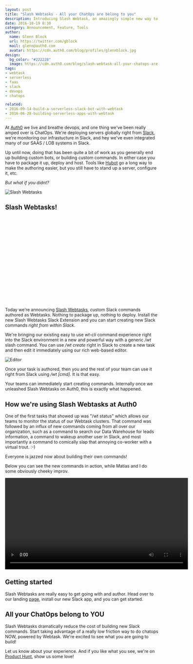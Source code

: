 ```yaml
---
layout: post
title: "Slash Webtasks - All your ChatOps are belong to you"
description: Introducing Slash Webtask, an amazingly simple new way to author custom Slack commands using Webtask right from within Slack. Nothing to deploy, nothing to build. All you need is code!
date: 2016-10-19 8:30
category: Announcement, Feature, Tools
author:
  name: Glenn Block
  url: https://twitter.com/gblock
  mail: glenn@auth0.com
  avatar: https://cdn.auth0.com/blog/profiles/glennblock.jpg
design:
  bg_color: "#222228"
  image: https://cdn.auth0.com/blog/slash-webtask-all-your-chatops-are-belong-to-you/logo-webtask-slack.png
tags:
- webtask
- serverless
- faas
- slack
- devops
- chatops

related:
- 2016-09-14-build-a-serverless-slack-bot-with-webtask
- 2016-06-28-building-serverless-apps-with-webtask
---
```

At [Auth0](https://auth0.com/) we live and breathe devops, and one thing we've been really amped over is ChatOps. We're deploying servers globally right from [Slack](https://slack.com/), we're monitoring our infrastucture in Slack, and hey we've even integrated many of our SAAS / LOB systems in Slack.

Up until now, doing that has been quite a bit of work as you generally end up building custom bots, or building custom commands. In either case you have to package it up, deploy and host. Tools like [Hubot](https://github.com/github/hubot) go a long way to make the authoring easier, but you still have to stand up a server, configure it, etc.

_But what if you didnt?_

![Slash Webtasks](https://cdn.auth0.com/blog/slash-webtask-all-your-chatops-are-belong-to-us/allyourbase2.jpg)

## Slash Webtasks!

<script src="//fast.wistia.com/embed/medias/dh3jt3ras7.jsonp" async></script><script src="//fast.wistia.com/assets/external/E-v1.js" async></script><div class="wistia_responsive_padding" style="padding:56.25% 0 0 0;position:relative;"><div class="wistia_responsive_wrapper" style="height:100%;left:0;position:absolute;top:0;width:100%;"><div class="wistia_embed wistia_async_dh3jt3ras7 videoFoam=true" style="height:100%;width:100%">&nbsp;</div></div></div>

Today we're announcing [Slash Webtasks](https://webtask.io/slack), custom Slack commands authored as Webtasks. Nothing to package up, nothing to deploy. Install the new Slash Webtasks Slack Extension and you can start creating new Slack commands _right from within Slack_.

We're bringing our existing easy to use *wt-cli* command experience right into the Slack environment in a new and powerful way with a generic */wt* slash command. You can use */wt create* right in Slack to create a new task and then edit it immediately using our rich web-based editor.

![Editor](https://cdn.auth0.com/blog/slash-webtask-all-your-chatops-are-belong-to-you/editornew.png)

Once your task is authored, then you and the rest of your team can use it right from Slack using */wt [cmd]*. It is that easy.

Your teams can immediately start creating commands. Internally once we unleashed Slash Webtasks on Auth0, this is exactly what happened.

## How we're using Slash Webtasks at Auth0

One of the first tasks that showed up was "/wt status" which allows our teams to monitor the status of our Webtask clusters. That command was followed by an influx of new commands coming from all over our organization, such as a command to search our Data Warehouse for leads information, a command to wakeup another user in Slack, and most importantly a command to comically slap that annoying co-worker with a virtual trout. :-)

Everyone is jazzed now about building their own commands!

Below you can see the new commands in action, while Matias and I do some obviously cheeky improv.

<video autoplay loop width="600">
    <source src="https://embed-ssl.wistia.com/deliveries/b4e2914a1130d46053a973d6d9b6672374beb9f8/wt-slash-slack-statuslead.mp4"/>
</video>

## Getting started

Slash Webtasks are really easy to get going with and author. Head over to our landing [page](https://webtask.io/slack), install our new Slack app, and you can get started.

## All your ChatOps belong to YOU

Slash Webtasks dramatically reduce the cost of building new Slack commands. Start taking advantage of a really low friction way to do chatops NOW, powered by Webtask. We're excited to see what you are going to build!

Let us know about your experience. And if you like what you see, we're on [Product Hunt](https://www.producthunt.com/tech/slash-webtask), show us some love!
